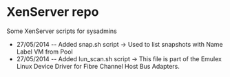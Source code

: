 XenServer repo
=========

Some XenServer scripts for sysadmins
- 27/05/2014 -- Added snap.sh script -> Used to list snapshots with Name Label VM from Pool
- 27/05/2014 -- Added lun_scan.sh script -> This file is part of the Emulex Linux Device Driver for Fibre Channel Host Bus Adapters.                        
